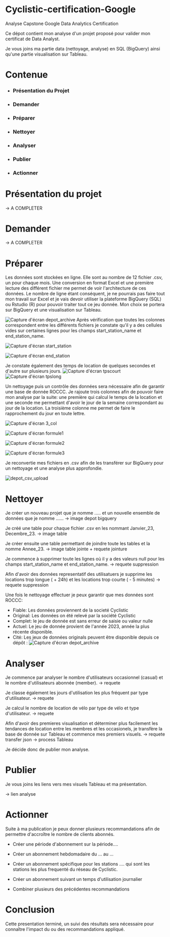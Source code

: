# Cyclistic-certification-Google
Analyse Capstone Google Data Analytics Certification

Ce dépot contient mon analyse d'un projet proposé pour valider mon certificat de Data Analyst.

Je vous joins ma partie data (nettoyage, analyse) en SQL (BigQuery) ainsi qu'une partie visualisation sur Tableau.

# Contenue
* ### Présentation du Projet
* ### Demander
* ### Préparer
* ### Nettoyer
* ### Analyser
* ### Publier
* ### Actionner


# Présentation du projet
-> A COMPLETER

# Demander
-> A COMPLETER

# Préparer

Les données sont stockées en ligne. Elle sont au nombre de 12 fichier .csv, un pour chaque mois. Une conversion en format Excel et une première lecture des différent fichier me permet de voir l'architecture de ces données. Le nombre de ligne étant conséquent, je ne pourrais pas faire tout mon travail sur Excel et je vais devoir utiliser la plateforme BigQuery (SQL) ou Rstudio (R) pour pouvoir traiter tout ce jeu donnée. Mon choix se portera sur BigQuery et une visualisation sur Tableau.

![Capture d'écran depot_archive](https://github.com/K3vinr974/Cyclistic-certification-Google/assets/154596716/d43eca54-5b6e-461d-bd98-6dab772154a2)
Après vérification que toutes les colonnes correspondent entre les différents fichiers je constate qu'il y a des cellules vides sur certaines lignes pour les champs start_station_name et end_station_name. 

![Capture d'écran start_station](https://github.com/K3vinr974/Cyclistic-certification-Google/assets/154596716/6111ca75-0e18-4857-a686-4916e2f9d3e0)

![Capture d'écran end_station](https://github.com/K3vinr974/Cyclistic-certification-Google/assets/154596716/63271e53-cc25-4537-9170-12a417a87875)

Je constate également des temps de location de quelques secondes et d'autre sur plusieurs jours. 
![Capture d'écran tpscourt](https://github.com/K3vinr974/Cyclistic-certification-Google/assets/154596716/b6ea4d34-7cb1-4cc2-a529-3237a2e7a7bf)
![Capture d'écran tpslong](https://github.com/K3vinr974/Cyclistic-certification-Google/assets/154596716/8001251c-0a5d-4186-b7b2-893e246e7cd9)


Un nettoyage puis un contrôle des données sera nécessaire afin de garantir une base de donnée ROCCC. Je rajoute trois colonnes afin de pouvoir faire mon analyse par la suite: une première qui calcul le temps de la location et une seconde me permettant d'avoir le jour de la semaine correspondant au jour de la location. La troisième colonne me permet de faire le rapprochement du jour en toute lettre.

![Capture d'écran 3_col](https://github.com/K3vinr974/Cyclistic-certification-Google/assets/154596716/0566f47e-48eb-481c-a188-810aaa52a6a8)
 

![Capture d'écran formule1](https://github.com/K3vinr974/Cyclistic-certification-Google/assets/154596716/5c1ee324-363f-48f5-92a8-d3bf2f07fc6a)
 

![Capture d'écran formule2](https://github.com/K3vinr974/Cyclistic-certification-Google/assets/154596716/45975372-e328-4365-bfd7-1492b7622f70)
 

![Capture d'écran formule3](https://github.com/K3vinr974/Cyclistic-certification-Google/assets/154596716/cb556c59-e4d7-4042-9c69-8336dd01581b)
 

Je reconvertie mes fichiers en .csv afin de les transférer sur BigQuery pour un nettoyage et une analyse plus approfondie. 

![depot_csv_upload](https://github.com/K3vinr974/Cyclistic-certification-Google/assets/154596716/e8b3dabd-150f-45a5-8cd0-395003bc5304)

# Nettoyer

Je créer un nouveau projet que je nomme ..... et un nouvelle ensemble de données que je nomme ......
-> image depot bigquery

Je créé une table pour chaque fichier .csv en les nommant Janvier_23, Decembre_23. 
-> image table

Je créer ensuite une table permettant de joindre toute les tables et la nomme Annee_23.
-> image table jointe + requete jointure

Je commence à supprimer toute les lignes où il y a des valeurs null pour les champs start_station_name et end_station_name. 
-> requete suppression

Afin d'avoir des données representatif des utilisatuers je supprime les locations trop longue ( + 24h) et les locations trop courte ( - 5 minutes)
-> requete suppression

Une fois le nettoyage effectuer je peux garantir que mes données sont ROCCC:
* Fiable: 
Les données proviennent de la societé Cyclistic
* Original: 
Les données on été relevé par la société Cyclistic
* Complet: 
le jeu de donnée est sans erreur de saisie ou valeur nulle
* Actuel: 
Le jeu de donnée provient de l'année 2023, année la plus récente disponible.
* Cité: 
Les jeux de données originals peuvent être disponible depuis ce dépôt :
![Capture d'écran depot_archive](https://github.com/K3vinr974/Cyclistic-certification-Google/assets/154596716/d27fe668-0b74-4982-96f4-92792c584731)


# Analyser

Je commence par analyser le nombre d'utilisateurs occasionnel (casual) et le nombre d'utilisateurs abonnée (member). 
-> requete 

Je classe également les jours d'utilisation les plus fréquent par type d'utilisateur.
-> requete 

Je calcul le nombre de location de vélo par type de vélo et type d'utilisateur.
-> requete 

Afin d'avoir des premieres visualisation et déterminer plus facilement les tendances de location entre les membres et les occasionels, je transfère la base de donnée sur Tableau et commence mes premiers visuels.
-> requete transfer json
-> process Tableau

Je décide donc de publier mon analyse.

# Publier

Je vous joins les liens vers mes visuels Tableau et ma présentation.

-> lien analyse

# Actionner

Suite à ma publication je peux donner plusieurs recommandations afin de permettre d'accroître le nombre de clients abonnés.

* Créer une période d'abonnement sur la période....

* Créer un abonnement hebdomadaire du ... au ...

* Créer un abonnement spécifique pour les stations .... qui sont les stations les plus frequenté du réseau de Cyclistic.

* Créer un abonnement suivant un temps d'utilisation journalier

* Combiner plusieurs des précédentes recommandations


# Conclusion
Cette presentation terminé, un suivi des résultats sera nécessaire pour connaître l'impact du ou des recommandations appliqué.
